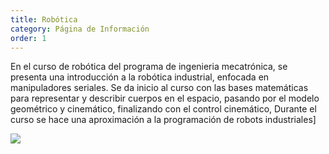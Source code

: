 ```yaml
---
title: Robótica
category: Página de Información 
order: 1
---
```

En el curso de robótica del programa de ingenieria mecatrónica, se presenta una introducción a la robótica industrial, enfocada en manipuladores seriales. Se da inicio al curso con las bases matemáticas para representar y describir cuerpos en el espacio, pasando por el modelo geométrico y cinemático, finalizando con el control cinemático, Durante el curso se hace una aproximación a la programación de robots industriales]

![](//placehold.it/800x600)
